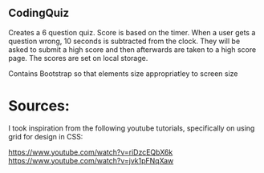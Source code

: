 ## CodingQuiz


Creates a 6 question quiz. Score is based on the timer. When a user gets a question wrong, 10 seconds is subtracted from the clock. They will be asked to submit a high score and then afterwards are taken to a high score page. The scores are set on local storage.

Contains Bootstrap so that elements size appropriatley to screen size




# Sources:

I took inspiration from the following youtube tutorials, specifically on using grid for design in CSS:

https://www.youtube.com/watch?v=riDzcEQbX6k
https://www.youtube.com/watch?v=jvk1pFNqXaw